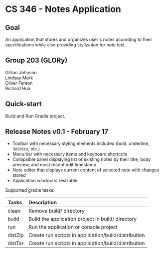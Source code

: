 # CS 346 - Notes Application

## Goal
An application that stores and organizes user's notes according to their specifications while also providing stylization for note text.

## Group 203 (GLORy)
Gillian Johnson  
Lindsay Mark  
Oliver Fenton  
Richard Hua

## Quick-start
Build and Run Gradle project.

## Release Notes v0.1 - February 17
* Toolbar with necessary styling elements included (bold, underline, italicize, etc.)
* Menu bar with necessary items and keyboard shortcuts
* Collapsible panel displaying list of existing notes by their title, body preview, and most recent edit timestamp 
* Note editor that displays current content of selected note with changes stored
* Application window is resizable


Supported gradle tasks:

| Tasks   | Description                                          |
|:--------|:-----------------------------------------------------|
| clean   | Remove build/ directory                              |
| build   | Build the application project in build/ directory    |
| run     | Run the application or console project               |
| distZip | Create run scripts in application/build/distribution |
| distTar | Create run scripts in application/build/distribution |